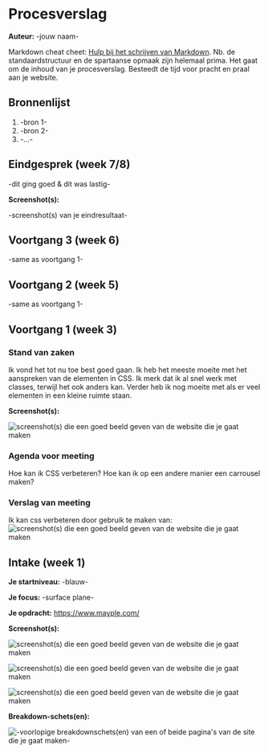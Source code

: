 # Procesverslag
**Auteur:** -jouw naam-

Markdown cheat cheet: [Hulp bij het schrijven van Markdown](https://github.com/adam-p/markdown-here/wiki/Markdown-Cheatsheet). Nb. de standaardstructuur en de spartaanse opmaak zijn helemaal prima. Het gaat om de inhoud van je procesverslag. Besteedt de tijd voor pracht en praal aan je website.



## Bronnenlijst
1. -bron 1-
2. -bron 2-
3. -...-



## Eindgesprek (week 7/8)

-dit ging goed & dit was lastig-

**Screenshot(s):**

-screenshot(s) van je eindresultaat-



## Voortgang 3 (week 6)

-same as voortgang 1-



## Voortgang 2 (week 5)

-same as voortgang 1-



## Voortgang 1 (week 3)

### Stand van zaken

Ik vond het tot nu toe best goed gaan. Ik heb het meeste moeite met het aanspreken van de elementen in CSS. Ik merk dat ik al snel werk met classes, terwijl het ook anders kan. Verder heb ik nog moeite met als er veel elementen in een kleine ruimte staan. 

**Screenshot(s):**

![screenshot(s) die een goed beeld geven van de website die je gaat maken](images/img4.png)


### Agenda voor meeting

Hoe kan ik CSS verbeteren?
Hoe kan ik op een andere manier een carrousel maken?

### Verslag van meeting

Ik kan css verbeteren door gebruik te maken van:
![screenshot(s) die een goed beeld geven van de website die je gaat maken](images/css.png)



## Intake (week 1)

**Je startniveau:** -blauw-

**Je focus:** -surface plane-

**Je opdracht:** https://www.mayple.com/

**Screenshot(s):**

![screenshot(s) die een goed beeld geven van de website die je gaat maken](images/img1.png)

![screenshot(s) die een goed beeld geven van de website die je gaat maken](images/img2.png)

![screenshot(s) die een goed beeld geven van de website die je gaat maken](images/img3.png)


**Breakdown-schets(en):**

![-voorlopige breakdownschets(en) van een of beide pagina's van de site die je gaat maken-](images/breakdownschets.png)
